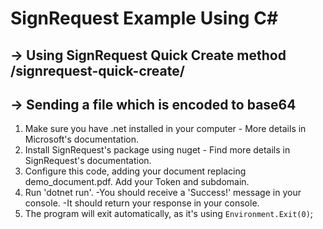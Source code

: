 # SignRequest Example Using C#

## -> Using SignRequest Quick Create method /signrequest-quick-create/

## -> Sending a file which is encoded to base64

1. Make sure you have .net installed in your computer - More details in Microsoft's documentation.
2. Install SignRequest's package using nuget - Find more details in SignRequest's documentation.
3. Configure this code, adding your document replacing demo_document.pdf. Add your Token and subdomain.
4. Run 'dotnet run'.
   -You should receive a 'Success!' message in your console.
   -It should return your response in your console.
5. The program will exit automatically, as it's using `Environment.Exit(0)`;
